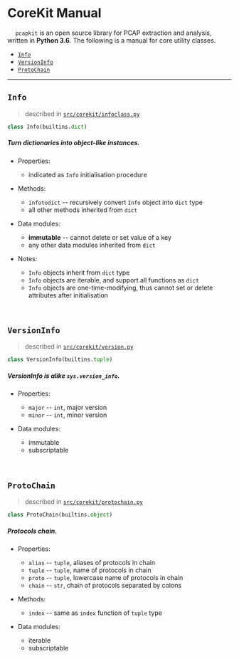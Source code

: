 # CoreKit Manual

&emsp; `pcapkit` is an open source library for PCAP extraction and analysis, written in __Python 3.6__. The following is a manual for core utility classes.

 - [`Info`](#info)
 - [`VersionInfo`](#versioninfo)
 - [`ProtoChain`](#protochain)

---

## `Info`

 > described in [`src/corekit/infoclass.py`](https://github.com/JarryShaw/PyPCAPKit/tree/master/pcapkit/corekit/infoclass.py)

```python
class Info(builtins.dict)
```

##### Turn dictionaries into object-like instances.

 - Properties:
    * indicated as `Info` initialisation procedure

 - Methods:
    * `infotodict` -- recursively convert `Info` object into `dict` type
    * all other methods inherited from `dict`

 - Data modules:
    * **immutable** -- cannot delete or set value of a key
    * any other data modules inherited from `dict`

 - Notes:
    * `Info` objects inherit from `dict` type
    * `Info` objects are iterable, and support all functions as `dict`
    * `Info` objects are one-time-modifying, thus cannot set or delete attributes after initialisation

&nbsp;

## `VersionInfo`

 > described in [`src/corekit/version.py`](https://github.com/JarryShaw/PyPCAPKit/tree/master/pcapkit/corekit/version.py)

```python
class VersionInfo(builtins.tuple)
```

##### VersionInfo is alike `sys.version_info`.

 - Properties:
    * `major` -- `int`, major version
    * `minor` -- `int`, minor version

 - Data modules:
    * immutable
    * subscriptable

&nbsp;

## `ProtoChain`

 > described in [`src/corekit/protochain.py`](https://github.com/JarryShaw/PyPCAPKit/tree/master/pcapkit/corekit/protochain.py)

```python
class ProtoChain(builtins.object)
```

##### Protocols chain.

 - Properties:
    * `alias` -- `tuple`, aliases of protocols in chain
    * `tuple` -- `tuple`, name of protocols in chain
    * `proto` -- `tuple`, lowercase name of protocols in chain
    * `chain` -- `str`, chain of protocols separated by colons

 - Methods:
    * `index` -- same as `index` function of `tuple` type

 - Data modules:
    * iterable
    * subscriptable
